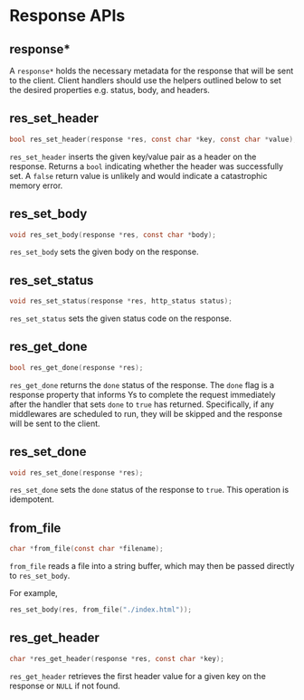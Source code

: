 # Response APIs

## response*

A `response*` holds the necessary metadata for the response that will be
sent to the client. Client handlers should use the helpers outlined below to set the desired properties e.g. status, body, and headers.

## res_set_header

```c
bool res_set_header(response *res, const char *key, const char *value);
```

`res_set_header` inserts the given key/value pair as a header on the response. Returns a `bool` indicating whether the header was successfully set. A `false` return value is unlikely and would indicate a catastrophic memory error.

## res_set_body

```c
void res_set_body(response *res, const char *body);
```

`res_set_body` sets the given body on the response.

## res_set_status

```c
void res_set_status(response *res, http_status status);
```

`res_set_status` sets the given status code on the response.

## res_get_done

```c
bool res_get_done(response *res);
```

`res_get_done` returns the `done` status of the response. The `done` flag is a response property that informs Ys to complete the request immediately after the handler that sets `done` to `true` has returned. Specifically, if any middlewares are scheduled to run, they will be skipped and the response will be sent to the client.


## res_set_done

```c
void res_set_done(response *res);
```

`res_set_done` sets the `done` status of the response to `true`. This operation is
idempotent.


## from_file

```c
char *from_file(const char *filename);
```

`from_file` reads a file into a string buffer, which may then be passed
directly to `res_set_body`.

For example,

```c
res_set_body(res, from_file("./index.html"));
```

## res_get_header

```c
char *res_get_header(response *res, const char *key);
```

`res_get_header` retrieves the first header value for a given key on
the response or `NULL` if not found.

